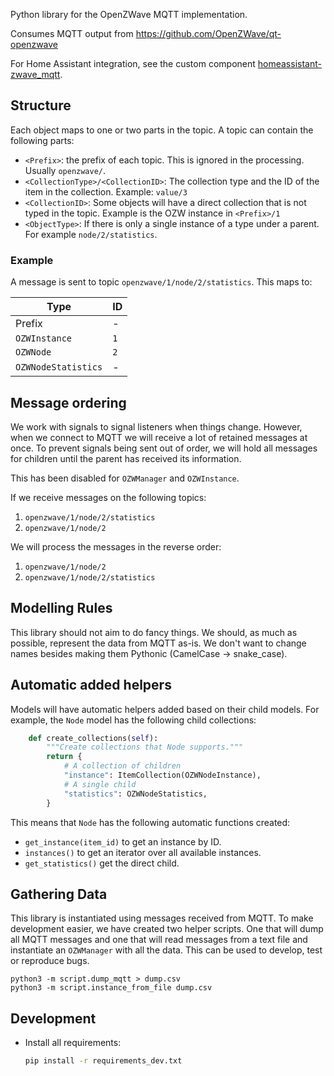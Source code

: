 Python library for the OpenZWave MQTT implementation.

Consumes MQTT output from https://github.com/OpenZWave/qt-openzwave

For Home Assistant integration, see the custom component [homeassistant-zwave_mqtt](https://github.com/cgarwood/homeassistant-zwave_mqtt).

## Structure

Each object maps to one or two parts in the topic. A topic can contain the following parts:

- `<Prefix>`: the prefix of each topic. This is ignored in the processing. Usually `openzwave/`.
- `<CollectionType>/<CollectionID>`: The collection type and the ID of the item in the collection. Example: `value/3`
- `<CollectionID>`: Some objects will have a direct collection that is not typed in the topic. Example is the OZW instance in `<Prefix>/1`
- `<ObjectType>`: If there is only a single instance of a type under a parent. For example `node/2/statistics`.

### Example

A message is sent to topic `openzwave/1/node/2/statistics`. This maps to:

| Type                | ID  |
| ------------------- | --- |
| Prefix              | -   |
| `OZWInstance`       | `1` |
| `OZWNode`           | `2` |
| `OZWNodeStatistics` | -   |

## Message ordering

We work with signals to signal listeners when things change. However, when we connect to MQTT we will receive a lot of retained messages at once. To prevent signals being sent out of order, we will hold all messages for children until the parent has received its information.

This has been disabled for `OZWManager` and `OZWInstance`.

If we receive messages on the following topics:

1. `openzwave/1/node/2/statistics`
2. `openzwave/1/node/2`

We will process the messages in the reverse order:

1. `openzwave/1/node/2`
2. `openzwave/1/node/2/statistics`

## Modelling Rules

This library should not aim to do fancy things. We should, as much as possible, represent the data from MQTT as-is. We don't want to change names besides making them Pythonic (CamelCase -> snake_case).

## Automatic added helpers

Models will have automatic helpers added based on their child models. For example, the `Node` model has the following child collections:

```python
    def create_collections(self):
        """Create collections that Node supports."""
        return {
            # A collection of children
            "instance": ItemCollection(OZWNodeInstance),
            # A single child
            "statistics": OZWNodeStatistics,
        }
```

This means that `Node` has the following automatic functions created:

- `get_instance(item_id)` to get an instance by ID.
- `instances()` to get an iterator over all available instances.
- `get_statistics()` get the direct child.

## Gathering Data

This library is instantiated using messages received from MQTT. To make development easier, we have created two helper scripts. One that will dump all MQTT messages and one that will read messages from a text file and instantiate an `OZWManager` with all the data. This can be used to develop, test or reproduce bugs.

```
python3 -m script.dump_mqtt > dump.csv
python3 -m script.instance_from_file dump.csv
```

## Development

- Install all requirements:

  ```sh
  pip install -r requirements_dev.txt
  ```
